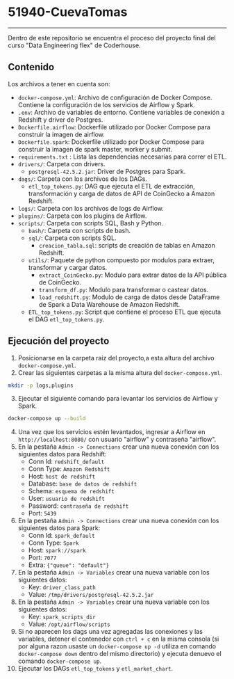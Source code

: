 ﻿# 51940-CuevaTomas
---
Dentro de este repositorio se encuentra el proceso del proyecto final del curso "Data Engineering flex" de Coderhouse.

## Contenido
Los archivos a tener en cuenta son:
* `docker-compose.yml`: Archivo de configuración de Docker Compose. Contiene la configuración de los servicios de Airflow y Spark.
* `.env`: Archivo de variables de entorno. Contiene variables de conexión a Redshift y driver de Postgres.
* `Dockerfile.airflow`:  Dockerfile utilizado por Docker Compose para construir la imagen de airflow.
* `Dockerfile.spark`:  Dockerfile utilizado por Docker Compose para construir la imagen de spark master, worker y submit.
* `requirements.txt` : Lista las dependencias necesarias para correr el ETL.
* `drivers/`: Carpeta con drivers.
    * `postgresql-42.5.2.jar`: Driver de Postgres para Spark.
* `dags/`: Carpeta con los archivos de los DAGs.
    * `etl_top_tokens.py`: DAG que ejecuta el ETL de extracción, transformación y carga de datos de API de CoinGecko a Amazon Redshift.
* `logs/`: Carpeta con los archivos de logs de Airflow.
* `plugins/`: Carpeta con los plugins de Airflow.
* `scripts/`: Carpeta con scripts SQL, Bash y Python.
    * `bash/`: Carpeta con scripts de bash.
    * `sql/`: Carpeta con scripts SQL.
        * `creacion_tabla.sql`: scripts de creación de tablas en Amazon Redshift.
    * `utils/`: Paquete de python compuesto por modulos para extraer, transformar y cargar datos.
        * `extract_CoinGecko.py`: Modulo para extrar datos de la API pública de CoinGecko.
        * `transform_df.py`: Modulo para transformar o castear datos.
        * `load_redshift.py`: Modulo de carga de datos desde DataFrame de Spark a Data Warehouse de Amazon Redshift.
    * `ETL_top_tokens.py`: Script que contiene el proceso ETL que ejecuta el DAG `etl_top_tokens.py`.


## Ejecución del proyecto
1. Posicionarse en la carpeta raiz del proyecto,a esta altura del archivo `docker-compose.yml`.
2. Crear las siguientes carpetas a la misma altura del `docker-compose.yml`.
```bash
mkdir -p logs,plugins
```
3. Ejecutar el siguiente comando para levantar los servicios de Airflow y Spark.
```bash
docker-compose up --build
```
4. Una vez que los servicios estén levantados, ingresar a Airflow en `http://localhost:8080/` con usuario "airflow" y contraseña "airflow".
5. En la pestaña `Admin -> Connections` crear una nueva conexión con los siguientes datos para Redshift:
    * Conn Id: `redshift_default`
    * Conn Type: `Amazon Redshift`
    * Host: `host de redshift`
    * Database: `base de datos de redshift`
    * Schema: `esquema de redshift`
    * User: `usuario de redshift`
    * Password: `contraseña de redshift`
    * Port: `5439`
6. En la pestaña `Admin -> Connections` crear una nueva conexión con los siguientes datos para Spark:
    * Conn Id: `spark_default`
    * Conn Type: `Spark`
    * Host: `spark://spark`
    * Port: `7077`
    * Extra: `{"queue": "default"}`
7. En la pestaña `Admin -> Variables` crear una nueva variable con los siguientes datos:
    * Key: `driver_class_path`
    * Value: `/tmp/drivers/postgresql-42.5.2.jar`
8. En la pestaña `Admin -> Variables` crear una nueva variable con los siguientes datos:
    * Key: `spark_scripts_dir`
    * Value: `/opt/airflow/scripts`
9. Si no aparecen los dags una vez agregadas las conexiones y las variables, detener el contenedor con `ctrl + c` en la misma consola (si por alguna razon usaste un `docker-compose up -d` utiliza en comando `docker-compose down` dentro del mismo directorio) y ejecuta denuevo el comando `docker-compose up`.
10. Ejecutar los DAGs `etl_top_tokens` y `etl_market_chart`.


